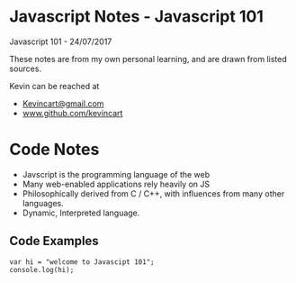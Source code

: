 # Javascript Notes - Javascript 101
Javascript 101 - 24/07/2017

These notes are from my own personal learning, and are drawn from listed sources.

Kevin can be reached at
- Kevincart@gmail.com
- www.github.com/kevincart

# Code Notes

- Javscript is the programming language of the web
- Many web-enabled applications rely heavily on JS
- Philosophically derived from C / C++, with influences from many other languages.
- Dynamic, Interpreted language.

## Code Examples
~~~~
var hi = "welcome to Javascipt 101";
console.log(hi);
~~~~

